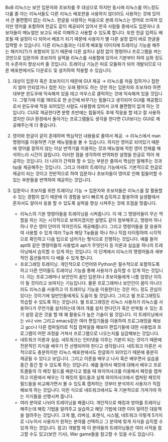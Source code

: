 BoB 리눅스는 보안 입문자와 초보자를 주 대상으로 하지만 동시에 리눅스를 어느정도 다룰 줄 아는 리눅서들도 다른 리눅스 배포판을 사용하지 않더라도 사용하는 것에 있어서 큰 불편함이 없는 리눅스.
한글을 사랑하는 마음으로 본래 리눅스는 영어로 쓰여져 있지만 영어를 포함하여 한글도 같이 제공되어 있어서 한국 사람들 중에서도 입문자나 초보자들이 메뉴얼만 보고도 바로 이해하고 사용할 수 있도록 합니다. 또한 한글 입력도 배포될 때 설정이 다 되어서 배포가 되기 때문에 사용자가 별 다른 설정 없이 바로 한글을 입력할 수 있습니다.
다른 리눅스들과는 다르게 배포될 이미지에 트레이닝 기능을 해주는 패키지(?)가 포함되어 있기 때문에 다른 설치나 설정 없이 명령어나 프로그램을 켜는 것만으로 입문자와 초보자의 실력을 리눅스를 사용함에 있어서 기본부터 하여 심화 정도의 수준까지 향상시켜 줄 것입니다.
트레이닝 기능은 따로 모듈화가 되어 개발되므로 다른 배포판에서도 다운로드 및 설치하여 적용할 수 있습니다.

1. 대상이 입문자 혹은 초보자이기 때문에 GUI 제공
→ 리눅스를 처음 접하거나 접한지 얼마 안되었거나 접한 지는 오래 됐어도 하는 것만 하는 입문자와 초보자라 하면 대부분 윈도우에 익숙해져 있을 테고 마우스로 클릭하는 것에 익숙해져 있을 것입니다.
그렇기에 이를 180도로 한 순간에 바꾸기는 힘들다고 생각되어 GUI를 제공함으로서 윈도우에 적응 되어있던 사람도 사용함에 있어서 크게 불편함이 없게 하는 것입니다. CUI로 제공한다면 분명 초반에는 힘들어도 후에 적응을 할 테고 잘 사용하겠지만 GUI 환경에서 돌아가는 프로그램들도 생각을 한다면 CUI보다는 GUI로 제공해주는게 더 좋습니다.

2. 영어와 한글이 같이 존재하며 핵심적인 내용들로 줄여서 제공.
→ 리눅스에서 man 명령어를 이용하면 기본 메뉴얼들을 볼 수 있습니다. 하지만 영어로 되어있기 때문에 영어를 잘하지 않는 이상 번역기를 이용하는 것과 메뉴얼에 적힌 영어 전체를 해석하느라 시간이 걸립니다. 이러한 점을 생각하여 번역화한 설명을 한글로 적어 제공하는 것입니다. 더 나아가 간략화 할 수 있는 부분은 줄여서 핵심만 말해주는 것과 tip을 제공해주는 것입니다.
그리고 아래의 트레이닝 기능에서도 기본적으로 한글로 제공이 되는 것이고 전반적으로 하여 입문자나 초보자들이 영어로 인해 힘들어할 수 있는 부분들을 번역하여 제공하는 것입니다.

3. 입문자나 초보자를 위한 트레이닝 기능
→ 입문자와 초보자들은 리눅스를 잘 활용할 수 있는 경험이 없기 때문에 이 경험을 보다 빠르게 습득하고 활용하여 실생활에서 혼자서도 알아서 응용 할 수 있도록 실력을 향상 시켜주는 것에 초점을 맞춥니다.
    - 리눅스의 기본 명령어들을 트레이닝을 시켜줍니다.
    이 때 그 명령어들이 무슨 역할을 하는 지는 시각적으로 보여지겠지만 설명도 같이 첨부해주고, 명령어 하나 하나 무슨 영어 단어의 약자인지도 제공해줍니다. 그리고 명령어들을 잘 응용하여 사용할 수 있게 여러 Tip과 해당 Tip들을 하나 하나 직접 타이핑하여 시각적으로 확인하고 다음 팁으로 넘어가는 형식으로 진행하는 것입니다.
    예를 들어 apt와 같은 명령어들의 사용법과 apt가 무엇인지 등 이론과 실습을 하나의 트레이닝에서 습득할 수 있게 하는 것입니다.
    이 단계에서 리눅스의 명령어들과 세부적인 옵션들까지 다 배울 수 있게 합니다.
    - 프로그래밍 트레이닝.
    개인적으로 C언어와 Python은 필수적으로 포함하도록 하고 다른 언어들도 트레이닝 기능을 통해 사용자가 습득할 수 있게 하는 것입니다. 이는 프로그래머나 보안인이 꿈인 입문자나 초보자들에게 나름 엄청난 이득이 될 것이라고 보여지는 기능입니다. 물론 프로그래머나 보안인이 꿈이 아니더라도 리눅스를 사용하고 이 트레이닝 기능을 이용한다는 것은 어느 정도 관심이 있다는 것이기에 일반인들에게도 도움이 될 것입니다.
    그리고 쉘 프로그래밍도 학습할 수 있도록 하는 것입니다. 쉘 프로그래밍은 리눅스 사용자가 리눅스를 사용하다가 무언가를 설치하는데 여러 개를 설치 한다던가 혹은 반복될 수 있는 초기 설정 같은 것을 할 때 꽤 활용도가 높은 기술이 될 것입니다.
    이 트레이닝에서는 vi나 vim 그리고 emacs같은 여러 편집기들을 이용하여 프로그래밍을 해보고 gcc나 다른 컴파일러로 직접 컴파일을 해보아 편집기들에 대한 사용법과 프로그램이 어떤 과정을 거쳐서 프로그램으로 나오는지를 실감해보는 것입니다.
    - 네트워크 이론과 실습.
    네트워크는 인터넷을 이루는 기본이 되는 것이기 때문에 전문적인 지식을 배우기 전 선행되어야 한다고 생각됩니다. 
    네트워크 이론은 서적으로도 충분하지만 리눅스 배포판에서도 한글화가 되어있기 때문에 충분히 제공될 수 있다고 보입니다.
    그리고 이론을 배우고 나서 혹은 배우면서 실습을 중간 중간 할 수 있도록 하는 것입니다. 예를 들어서 패킷에 대해서 배우고 프로토콜들의 각 패킷 필드를 배운다고 했을 때 와이어샤크를 이용해서 패킷을 캡쳐하고 이론에서 배우는 각 패킷의 필드들과 실제 와이어샤크에서 캡쳐된 패킷의 필드들을 비교해가면서 볼 수 있도록 캡쳐하는 것부터 분석까지 사용자가 직접 해보게 하는 것입니다.
    이런 식으로 네트워크에서도 꼭 기본적으로 가져가야 하는 지식들을 선행시켜 줍니다.
    - 여러 분야로 나뉘어 트레이닝을 해줍니다.
    개인적으로 해킹과 방어를 트레이닝 해주는데 해킹 기법을 알려주고 실습하고 해당 기법에 대한 이미 알려진 대응책을 알려주는 것입니다.
    크게 웹, 리버싱, 포렌식, 시스템, 네트워크 이렇게 5가지로 나누어서 사용자가 원하는 분야를 선택하고 그 분야에 맞게 지식을 습득할 수 있게 하는 것입니다.
    참고) 개발할 때 이 분야들의 트레이닝들은 여러 서적을 참고할 수도 있고(보안 기사), War game들을 참고할 수 있을 수도 있습니다.
